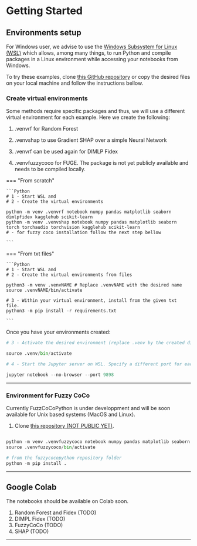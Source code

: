 # Getting Started

## Environments setup

For Windows user, we advise to use the [Windows Subsystem for Linux (WSL)](https://learn.microsoft.com/en-us/windows/wsl/install) which allows, among many things, to run Python and compile packages in a Linux environment while accessing your notebooks from Windows. 

To try these examples, clone [this GitHub repository](https://github.com/ThibaultSchowing/IMPTOX_XAI.git) or copy the desired files on your local machine and follow the instructions bellow. 




### Create virtual environments  

Some methods require specific packages and thus, we will use a different virtual environment for each example. Here we create the following: 

1. .venvrf for Random Forest

2. .venvshap to use Gradient SHAP over a simple Neural Network

3. .venvrf can be used again for DIMLP Fidex

4. .venvfuzzycoco for FUGE. The package is not yet publicly available and needs to be compiled locally. 


=== "From scratch"

    ```Python
    # 1 - Start WSL and
    # 2 - Create the virtual environments

    python -m venv .venvrf notebook numpy pandas matplotlib seaborn dimlpfidex kagglehub scikit-learn
    python -m venv .venvshap notebook numpy pandas matplotlib seaborn torch torchaudio torchvision kagglehub scikit-learn
    # - for fuzzy coco installation follow the next step bellow

    ```

=== "From txt files"

    ```Python
    # 1 - Start WSL and
    # 2 - Create the virtual environments from files

    python3 -m venv .venvNAME # Replace .venvNAME with the desired name
    source .venvNAME/bin/activate

    # 3 - Within your virtual environment, install from the given txt file. 
    python3 -m pip install -r requirements.txt

    ```

Once you have your environments created:

```Python
# 3 - Activate the desired environment (replace .venv by the created directory)

source .venv/bin/activate

# 4 - Start the Jupyter server on WSL. Specify a different port for each environment if you run them in parallel

jupyter notebook --no-browser --port 9898

```

---

### Environment for Fuzzy CoCo

Currently FuzzCoCoPython is under developpment and will be soon available for Unix based systems (MacOS and Linux). 

1. Clone [this repository (NOT PUBLIC YET)](). 

```python

python -m venv .venvfuzzycoco notebook numpy pandas matplotlib seaborn 
source .venvfuzzycoco/bin/activate 

# from the fuzzycocopython repository folder
python -m pip install .

```

---


## Google Colab

The notebooks should be available on Colab soon.  

1. Random Forest and Fidex (TODO)
2. DIMPL Fidex (TODO)
3. FuzzyCoCo (TODO)
4. SHAP  (TODO)

---




